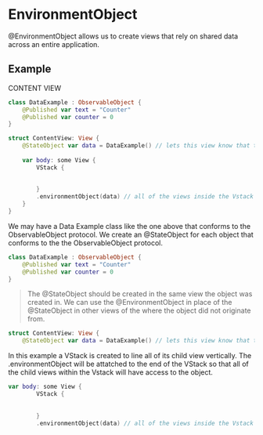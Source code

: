 # EnvironmentObject
@EnvironmentObject allows us to create views that rely on shared data across an entire application. 

## Example

CONTENT VIEW

``` swift
class DataExample : ObservableObject {
    @Published var text = "Counter"
    @Published var counter = 0
}

struct ContentView: View {
    @StateObject var data = DataExample() // lets this view know that the object exists inside this view
    
    var body: some View {
        VStack {
            
            
        }
        .environmentObject(data) // all of the views inside the Vstack will have access to the data object
    }
}
```
We may have a Data Example class like the one above that conforms to the ObservableObject protocol. 
We create an @StateObject for each object that conforms to the the ObservableObject protocol.
``` swift
class DataExample : ObservableObject {
    @Published var text = "Counter"
    @Published var counter = 0
}
```


> The @StateObject should be created in the same view the object was created in. We can use the @EnvironmentObject in place of the @StateObject in other views of the where the object did not originate from.

``` swift
struct ContentView: View {
    @StateObject var data = DataExample() // lets this view know that the object exists inside this view
```

In this example a VStack is created to line all of its child view vertically. The .environmentObject will be attatched to the end of the VStack so that all of the child views within the Vstack will have access to the object. 

``` swift
var body: some View {
        VStack {
            
            
        }
        .environmentObject(data) // all of the views inside the Vstack will have access to the data object
```

